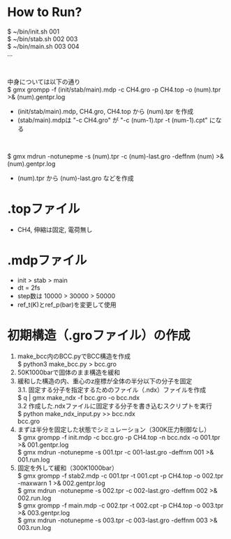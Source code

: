 # How to Run?

$ ~/bin/init.sh 001<br>
$ ~/bin/stab.sh 002 003<br>
$ ~/bin/main.sh 003 004<br>
...

<br>

中身については以下の通り<br>
$ gmx grompp -f (init/stab/main).mdp -c CH4.gro -p CH4.top -o (num).tpr >& (num).gentpr.log<br>
* (init/stab/main).mdp, CH4.gro, CH4.top から (num).tpr を作成
* (stab/main).mdpは "-c CH4.gro" が "-c (num-1).tpr -t (num-1).cpt" になる

<br>

$ gmx mdrun -notunepme -s (num).tpr -c (num)-last.gro -deffnm (num) >& (num).gentpr.log<br>
* (num).tpr から (num)-last.gro などを作成

# .topファイル

* CH4, 伸縮は固定, 電荷無し

# .mdpファイル

* init > stab > main
* dt = 2fs
* step数は 10000 > 30000 > 50000
* ref_t(K)とref_p(bar)を変更して使用

# 初期構造（.groファイル）の作成

1. make_bcc内のBCC.pyでBCC構造を作成<br>
$ python3 make_bcc.py > bcc.gro
2. 50K1000barで固体のまま構造を緩和
3. 緩和した構造の内、重心のz座標が全体の半分以下の分子を固定<br>
3.1. 固定する分子を指定するためのファイル（.ndx）ファイルを作成<br>
$ q | gmx make_ndx -f bcc.gro -o bcc.ndx<br>
3.2 作成した.ndxファイルに固定する分子を書き込むスクリプトを実行<br>
$ python make_ndx_input.py >> bcc.ndx<br>
    bcc.gro<br>
4. まずは半分を固定した状態でシミュレーション（300K圧力制御なし）<br>
$ gmx grompp -f init.mdp -c bcc.gro -p CH4.top -n bcc.ndx -o 001.tpr >& 001.gentpr.log<br>
$ gmx mdrun -notunepme -s 001.tpr -c 001-last.gro -deffnm 001 >& 001.run.log<br>
5. 固定を外して緩和（300K1000bar）<br>
$ gmx grompp -f stab2.mdp -c 001.tpr -t 001.cpt -p CH4.top -o 002.tpr -maxwarn 1 >& 002.gentpr.log<br>
$ gmx mdrun -notunepme -s 002.tpr -c 002-last.gro -deffnm 002 >& 002.run.log<br>
$ gmx grompp -f main.mdp -c 002.tpr -t 002.cpt -p CH4.top -o 003.tpr >& 003.gentpr.log<br>
$ gmx mdrun -notunepme -s 003.tpr -c 003-last.gro -deffnm 003 >& 003.run.log<br>
